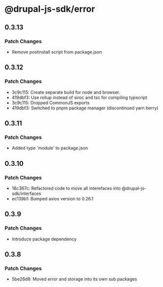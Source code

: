 # @drupal-js-sdk/error

## 0.3.13

### Patch Changes

- Remove postinstall script from package.json

## 0.3.12

### Patch Changes

- 3c9c115: Create separate build for node and browser.
- 419dbf3: Use rollup instead of siroc and tsc for compiling typscript
- 3c9c115: Dropped CommonJS exports
- 419dbf3: Switched to pnpm package manager (discontinued yarn berry)

## 0.3.11

### Patch Changes

- Added type 'module' to package.json

## 0.3.10

### Patch Changes

- 18c367c: Refactored code to move all interefaces into @drupal-js-sdk/interfaces
- ec139b1: Bumped axios version to 0.26.1

## 0.3.9

### Patch Changes

- Introduce package dependency

## 0.3.8

### Patch Changes

- 5be26d8: Moved error and storage into its own sub packages
